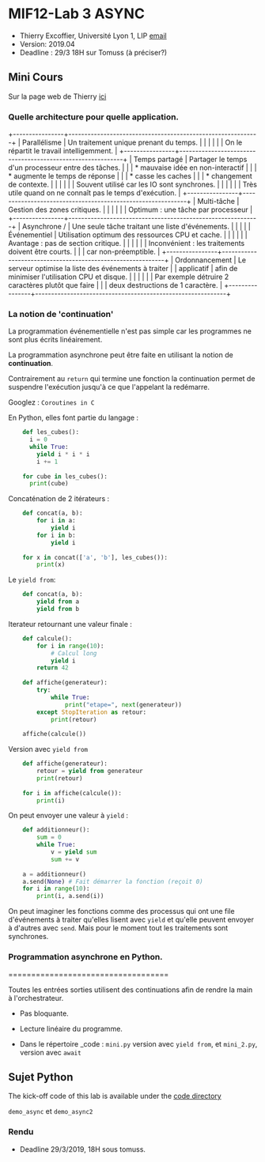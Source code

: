 # MIF12-Lab 3 ASYNC

  * Thierry Excoffier,  Université Lyon 1, LIP [email](mailto:thierry.excoffier@univ-lyon1.fr)
  * Version: 2019.04 
  * Deadline : 29/3 18H sur Tomuss (à préciser?)

## Mini Cours

Sur la page web de Thierry [ici](http://perso.univ-lyon1.fr/thierry.excoffier/COURS/COURS/TEMPS_REEL/cours.html)


### Quelle architecture pour quelle application.

+----------------+------------------------------------------------------------+
| Parallélisme   | Un traitement unique prenant du temps.                     |
|                |                                                            |
|                | On le répartit le travail intelligemment.                  |
+----------------+------------------------------------------------------------+
| Temps partagé  | Partager le temps d'un processeur entre des tâches.        |
|                |  * mauvaise idée en non-interactif                         |
|                |  * augmente le temps de réponse                            |
|                |  * casse les caches                                        |
|                |  * changement de contexte.                                 |
|                |                                                            |
|                | Souvent utilisé car les IO sont synchrones.                |
|                |                                                            |
|                | Très utile quand on ne connaît pas le temps d'exécution.   |
+----------------+------------------------------------------------------------+
| Multi-tâche    | Gestion des zones critiques.                               |
|                |                                                            |
|                | Optimum : une tâche par processeur                         |
+----------------+------------------------------------------------------------+
| Asynchrone /   | Une seule tâche traitant une liste d'événements.           |
|                |                                                            |
| Événementiel   | Utilisation optimum des ressources CPU et cache.           |
|                |                                                            |
|                | Avantage : pas de section critique.                        |
|                |                                                            |
|                | Inconvénient : les traitements doivent être courts.        |
|                | car non-préemptible.                                       |
+----------------+------------------------------------------------------------+
| Ordonnancement | Le serveur optimise la liste des événements à traiter      |
| applicatif     | afin de minimiser l'utilisation CPU et disque.             |
|                |                                                            |
|                | Par exemple détruire 2 caractères plutôt que faire         |
|                | deux destructions de 1 caractère.                          |
+----------------+------------------------------------------------------------+

### La notion de 'continuation'

La programmation événementielle n'est pas simple car les programmes ne sont plus écrits linéairement.

La programmation asynchrone peut être faite en utilisant la notion de **continuation**.

Contrairement au ``return`` qui termine une fonction
la continuation permet de suspendre l'exécution
jusqu'à ce que l'appelant la redémarre.

Googlez : ``Coroutines in C``

En Python, elles font partie du langage :

```Python
    def les_cubes():
      i = 0
      while True:
        yield i * i * i
        i += 1
  
    for cube in les_cubes():
      print(cube)
```
Concaténation de 2 itérateurs :

```Python
	def concat(a, b):
        for i in a:
            yield i
        for i in b:
            yield i
  
    for x in concat(['a', 'b'], les_cubes()):
        print(x)
```

Le ``yield from``:

```Python
    def concat(a, b):
        yield from a
        yield from b
```
Iterateur retournant une valeur finale :

```Python
    def calcule():
        for i in range(10):
            # Calcul long
            yield i
        return 42
    
    def affiche(generateur):
        try:
            while True:
                print("etape=", next(generateur))
        except StopIteration as retour:
            print(retour)
    
    affiche(calcule())
```
Version avec ``yield from``

```Python
    def affiche(generateur):
        retour = yield from generateur
        print(retour)
    
    for i in affiche(calcule()):
        print(i)
```
On peut envoyer une valeur à ``yield`` :

```Python
    def additionneur():
        sum = 0
        while True:
            v = yield sum
            sum += v
    
    a = additionneur()
    a.send(None) # Fait démarrer la fonction (reçoit 0)
    for i in range(10):
        print(i, a.send(i))
```
On peut imaginer les fonctions comme des processus
qui ont une file d'événements à traiter qu'elles lisent
avec ``yield`` et qu'elle peuvent envoyer à d'autres
avec ``send``.
Mais pour le moment tout les traitements sont synchrones.


### Programmation asynchrone en Python.
===================================

Toutes les entrées sorties utilisent des continuations
afin de rendre la main à l'orchestrateur.

  * Pas bloquante.
  
  * Lecture linéaire du programme.

  * Dans le répertoire _code : `mini.py` version avec ``yield from``, et
    `mini_2.py`, version avec ``await`` 



## Sujet Python

The kick-off code of this lab is available under the [code directory](https://github.com/lauregonnord/mif18-labs/blob/master/TP03/_code)

`demo_async` et `demo_async2`

### Rendu 

* Deadline 29/3/2019, 18H sous tomuss.
